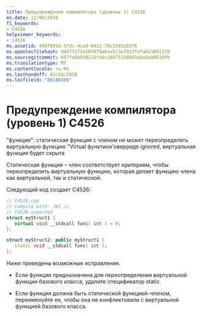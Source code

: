 ```yaml
---
title: Предупреждение компилятора (уровень 1) C4526
ms.date: 11/04/2016
f1_keywords:
- C4526
helpviewer_keywords:
- C4526
ms.assetid: 490f8916-5fdc-4cad-b412-76c3382a5976
ms.openlocfilehash: d4d772f3e505979a6ea5c3e7923fefa621601370
ms.sourcegitcommit: 857fa6b530224fa6c18675138043aba9aa0619fb
ms.translationtype: MT
ms.contentlocale: ru-RU
ms.lasthandoff: 03/24/2020
ms.locfileid: "80186508"
---
```

# <a name="compiler-warning-level-1-c4526"></a>Предупреждение компилятора (уровень 1) C4526

"функция": статическая функция с членом не может переопределять виртуальную функцию "Virtual функтион'оверриде ignored, виртуальная функция будет скрыта

Статическая функция – член соответствует критериям, чтобы переопределить виртуальную функцию, которая делает функцию члена как виртуальной, так и статической.

Следующий код создает C4526:

```cpp
// C4526.cpp
// compile with: /W1 /c
// C4526 expected
struct myStruct1 {
   virtual void __stdcall func( int ) = 0;
};

struct myStruct2: public myStruct1 {
   static void __stdcall func( int );
};
```

Ниже приведены возможные исправления.

- Если функция предназначена для переопределения виртуальной функции базового класса, удалите спецификатор static.

- Если функция должна быть статической функцией-членом, переименуйте ее, чтобы она не конфликтовали с виртуальной функцией базового класса.
